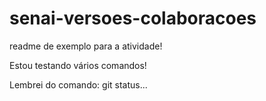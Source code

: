 # senai-versoes-colaboracoes

readme de exemplo para a atividade!

Estou testando vários comandos!

Lembrei do comando: git status...
